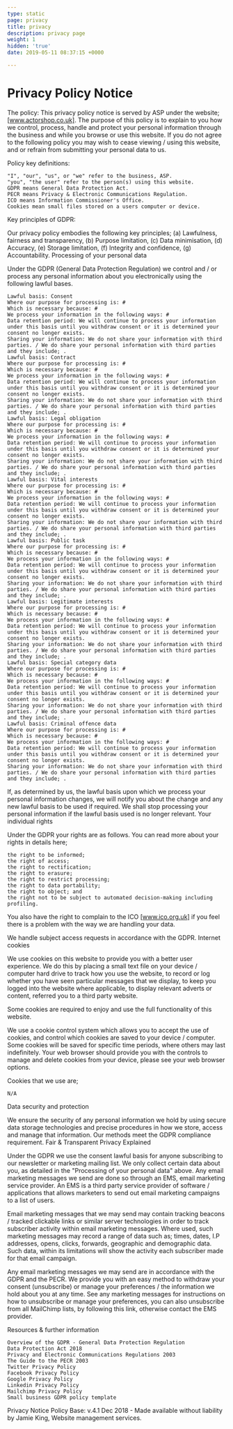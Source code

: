 ```yaml
---
type: static
page: privacy
title: privacy
description: privacy page
weight: 1
hidden: 'true'
date: 2019-05-11 08:37:15 +0000

---
```

# Privacy Policy Notice

The policy: This privacy policy notice is served by ASP under the website; [www.actorshop.co.uk]. The purpose of this policy is to explain to you how we control, process, handle and protect your personal information through the business and while you browse or use this website. If you do not agree to the following policy you may wish to cease viewing / using this website, and or refrain from submitting your personal data to us.

Policy key definitions:

    "I", "our", "us", or "we" refer to the business, ASP.
    "you", "the user" refer to the person(s) using this website.
    GDPR means General Data Protection Act.
    PECR means Privacy & Electronic Communications Regulation.
    ICO means Information Commissioner's Office.
    Cookies mean small files stored on a users computer or device.

Key principles of GDPR:

Our privacy policy embodies the following key principles; (a) Lawfulness, fairness and transparency, (b) Purpose limitation, (c) Data minimisation, (d) Accuracy, (e) Storage limitation, (f) Integrity and confidence, (g) Accountability.
Processing of your personal data

Under the GDPR (General Data Protection Regulation) we control and / or process any personal information about you electronically using the following lawful bases.

    Lawful basis: Consent
    Where our purpose for processing is: #
    Which is necessary because: #
    We process your information in the following ways: #
    Data retention period: We will continue to process your information under this basis until you withdraw consent or it is determined your consent no longer exists.
    Sharing your information: We do not share your information with third parties. / We do share your personal information with third parties and they include; .
    Lawful basis: Contract
    Where our purpose for processing is: #
    Which is necessary because: #
    We process your information in the following ways: #
    Data retention period: We will continue to process your information under this basis until you withdraw consent or it is determined your consent no longer exists.
    Sharing your information: We do not share your information with third parties. / We do share your personal information with third parties and they include; .
    Lawful basis: Legal obligation
    Where our purpose for processing is: #
    Which is necessary because: #
    We process your information in the following ways: #
    Data retention period: We will continue to process your information under this basis until you withdraw consent or it is determined your consent no longer exists.
    Sharing your information: We do not share your information with third parties. / We do share your personal information with third parties and they include; .
    Lawful basis: Vital interests
    Where our purpose for processing is: #
    Which is necessary because: #
    We process your information in the following ways: #
    Data retention period: We will continue to process your information under this basis until you withdraw consent or it is determined your consent no longer exists.
    Sharing your information: We do not share your information with third parties. / We do share your personal information with third parties and they include; .
    Lawful basis: Public task
    Where our purpose for processing is: #
    Which is necessary because: #
    We process your information in the following ways: #
    Data retention period: We will continue to process your information under this basis until you withdraw consent or it is determined your consent no longer exists.
    Sharing your information: We do not share your information with third parties. / We do share your personal information with third parties and they include; .
    Lawful basis: Legitimate interests
    Where our purpose for processing is: #
    Which is necessary because: #
    We process your information in the following ways: #
    Data retention period: We will continue to process your information under this basis until you withdraw consent or it is determined your consent no longer exists.
    Sharing your information: We do not share your information with third parties. / We do share your personal information with third parties and they include; .
    Lawful basis: Special category data
    Where our purpose for processing is: #
    Which is necessary because: #
    We process your information in the following ways: #
    Data retention period: We will continue to process your information under this basis until you withdraw consent or it is determined your consent no longer exists.
    Sharing your information: We do not share your information with third parties. / We do share your personal information with third parties and they include; .
    Lawful basis: Criminal offence data
    Where our purpose for processing is: #
    Which is necessary because: #
    We process your information in the following ways: #
    Data retention period: We will continue to process your information under this basis until you withdraw consent or it is determined your consent no longer exists.
    Sharing your information: We do not share your information with third parties. / We do share your personal information with third parties and they include; .

If, as determined by us, the lawful basis upon which we process your personal information changes, we will notify you about the change and any new lawful basis to be used if required. We shall stop processing your personal information if the lawful basis used is no longer relevant.
Your individual rights

Under the GDPR your rights are as follows. You can read more about your rights in details here;

    the right to be informed;
    the right of access;
    the right to rectification;
    the right to erasure;
    the right to restrict processing;
    the right to data portability;
    the right to object; and
    the right not to be subject to automated decision-making including profiling.

You also have the right to complain to the ICO [www.ico.org.uk] if you feel there is a problem with the way we are handling your data.

We handle subject access requests in accordance with the GDPR.
Internet cookies

We use cookies on this website to provide you with a better user experience. We do this by placing a small text file on your device / computer hard drive to track how you use the website, to record or log whether you have seen particular messages that we display, to keep you logged into the website where applicable, to display relevant adverts or content, referred you to a third party website.

Some cookies are required to enjoy and use the full functionality of this website.

We use a cookie control system which allows you to accept the use of cookies, and control which cookies are saved to your device / computer. Some cookies will be saved for specific time periods, where others may last indefinitely. Your web browser should provide you with the controls to manage and delete cookies from your device, please see your web browser options.

Cookies that we use are;

    N/A

Data security and protection

We ensure the security of any personal information we hold by using secure data storage technologies and precise procedures in how we store, access and manage that information. Our methods meet the GDPR compliance requirement.
Fair & Transparent Privacy Explained

Under the GDPR we use the consent lawful basis for anyone subscribing to our newsletter or marketing mailing list. We only collect certain data about you, as detailed in the "Processing of your personal data" above. Any email marketing messages we send are done so through an EMS, email marketing service provider. An EMS is a third party service provider of software / applications that allows marketers to send out email marketing campaigns to a list of users.

Email marketing messages that we may send may contain tracking beacons / tracked clickable links or similar server technologies in order to track subscriber activity within email marketing messages. Where used, such marketing messages may record a range of data such as; times, dates, I.P addresses, opens, clicks, forwards, geographic and demographic data. Such data, within its limitations will show the activity each subscriber made for that email campaign.

Any email marketing messages we may send are in accordance with the GDPR and the PECR. We provide you with an easy method to withdraw your consent (unsubscribe) or manage your preferences / the information we hold about you at any time. See any marketing messages for instructions on how to unsubscribe or manage your preferences, you can also unsubscribe from all MailChimp lists, by following this link, otherwise contact the EMS provider.

Resources & further information

    Overview of the GDPR - General Data Protection Regulation
    Data Protection Act 2018
    Privacy and Electronic Communications Regulations 2003
    The Guide to the PECR 2003
    Twitter Privacy Policy
    Facebook Privacy Policy
    Google Privacy Policy
    Linkedin Privacy Policy
    Mailchimp Privacy Policy
    Small business GDPR policy template

Privacy Notice Policy Base: v.4.1 Dec 2018 - Made available without liability by Jamie King, Website management services.
